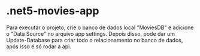 # .net5-movies-app

Para executar o projeto, crie o banco de dados local "MoviesDB" e adicione o "Data Source" no arquivo app settings.
Depois disso, pode dar um Update-Database para criar todo o relacionamento no banco de dados, após isso é só rodar a api.
